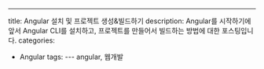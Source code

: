 ---
title: Angular 설치 및 프로젝트 생성&빌드하기
description: Angular를 시작하기에 앞서  Angular CLI를 설치하고, 프로젝트를 만들어서 빌드하는 방법에 대한 포스팅입니다. 
categories:
 - Angular
tags:
--- angular, 웹개발